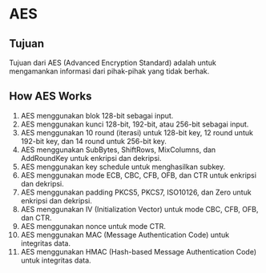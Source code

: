 # AES

## Tujuan
Tujuan dari AES (Advanced Encryption Standard) adalah untuk mengamankan informasi dari pihak-pihak yang tidak berhak.

## How AES Works
1. AES menggunakan blok 128-bit sebagai input.
2. AES menggunakan kunci 128-bit, 192-bit, atau 256-bit sebagai input.
3. AES menggunakan 10 round (iterasi) untuk 128-bit key, 12 round untuk 192-bit key, dan 14 round untuk 256-bit key.
4. AES menggunakan SubBytes, ShiftRows, MixColumns, dan AddRoundKey untuk enkripsi dan dekripsi.
5. AES menggunakan key schedule untuk menghasilkan subkey.
6. AES menggunakan mode ECB, CBC, CFB, OFB, dan CTR untuk enkripsi dan dekripsi.
7. AES menggunakan padding PKCS5, PKCS7, ISO10126, dan Zero untuk enkripsi dan dekripsi.
8. AES menggunakan IV (Initialization Vector) untuk mode CBC, CFB, OFB, dan CTR.
9. AES menggunakan nonce untuk mode CTR.
10. AES menggunakan MAC (Message Authentication Code) untuk integritas data.
11. AES menggunakan HMAC (Hash-based Message Authentication Code) untuk integritas data.